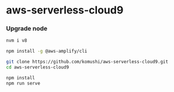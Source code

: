 # aws-serverless-cloud9




### Upgrade node
```bash
nvm i v8
```

```bash
npm install -g @aws-amplify/cli
```


```bash
git clone https://github.com/komushi/aws-serverless-cloud9.git
cd aws-serverless-cloud9
```

```bash
npm install
npm run serve
```